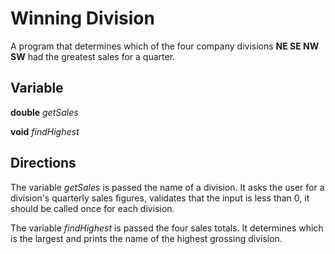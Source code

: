 # Winning Division
A program that determines which of the four company divisions **NE SE NW SW** had the greatest sales for a quarter.

## Variable
**double** _getSales_

**void** _findHighest_

## Directions
The variable _getSales_ is passed the name of a division. It asks the user for a division's quarterly sales figures, validates that the input is less than 0, it should be called once for each division.

The variable _findHighest_ is passed the four sales totals. It determines which is the largest and prints the name of the highest grossing division.
